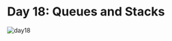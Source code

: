 # Day 18: Queues and Stacks
![day18](https://github.com/Jaoearn/HackerrankChallenges30DaysOfCode/assets/128070861/600d13a8-8f39-40ec-b931-20020610318e)

